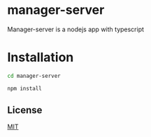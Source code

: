 # manager-server

Manager-server is a nodejs app with typescript

# Installation

```bash
cd manager-server

npm install
```

## License
[MIT](https://choosealicense.com/licenses/mit/)